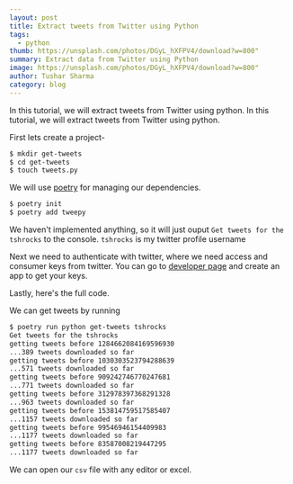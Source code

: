 ```yaml
---
layout: post
title: Extract tweets from Twitter using Python
tags:
  - python
thumb: https://unsplash.com/photos/DGyL_hXFPV4/download?w=800"
summary: Extract data from Twitter using Python
image: https://unsplash.com/photos/DGyL_hXFPV4/download?w=800"
author: Tushar Sharma
category: blog
---
```


In this tutorial, we will extract tweets from Twitter using python.<!-- truncate_here -->
In this tutorial, we will extract tweets from Twitter using python.

First lets create a project- 

```bash
$ mkdir get-tweets
$ cd get-tweets
$ touch tweets.py
```

We will use [poetry](https://python-poetry.org/) for managing our dependencies. 

```bash
$ poetry init
$ poetry add tweepy
```

We haven't implemented anything, so it will just ouput `Get tweets for the tshrocks` to the console. `tshrocks` is my twitter profile username

<script src="https://gist.github.com/tushar-sharma/ac2739f5e0282add422a1430988a4a3d.js?file=get-tweets1.py"></script>

Next we need to authenticate with twitter, where we need access and consumer keys from twitter. You can go to [developer page](https://developer.twitter.com/en/apps) and create an app to get your keys.

<script src="https://gist.github.com/tushar-sharma/ac2739f5e0282add422a1430988a4a3d.js?file=get-tweets2.py"></script>

Lastly, here's the full code. 

<script src="https://gist.github.com/tushar-sharma/ac2739f5e0282add422a1430988a4a3d.js?file=get-tweets.py"></script>

We can get tweets by running

```bash
$ poetry run python get-tweets tshrocks
Get tweets for the tshrocks
getting tweets before 1284662084169596930
...389 tweets downloaded so far
getting tweets before 1030303523794288639
...571 tweets downloaded so far
getting tweets before 909242746770247681
...771 tweets downloaded so far
getting tweets before 312978397368291328
...963 tweets downloaded so far
getting tweets before 153814759517585407
...1157 tweets downloaded so far
getting tweets before 99546946154409983
...1177 tweets downloaded so far
getting tweets before 83587008219447295
...1177 tweets downloaded so far
```

We can open our `csv` file with any editor or excel. 
